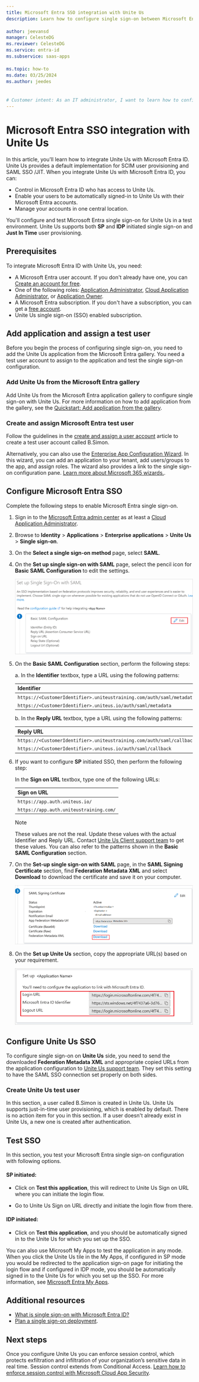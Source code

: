 ```yaml
---
title: Microsoft Entra SSO integration with Unite Us
description: Learn how to configure single sign-on between Microsoft Entra ID and Unite Us.

author: jeevansd
manager: CelesteDG
ms.reviewer: CelesteDG
ms.service: entra-id
ms.subservice: saas-apps

ms.topic: how-to
ms.date: 03/25/2024
ms.author: jeedes


# Customer intent: As an IT administrator, I want to learn how to configure single sign-on between Microsoft Entra ID and Unite Us so that I can control who has access to Unite Us, enable automatic sign-in with Microsoft Entra accounts, and manage my accounts in one central location.
---
```


# Microsoft Entra SSO integration with Unite Us

In this article, you'll learn how to integrate Unite Us with Microsoft Entra ID. Unite Us provides a default implementation for SCIM user provisioning and SAML SSO /JIT. When you integrate Unite Us with Microsoft Entra ID, you can:

* Control in Microsoft Entra ID who has access to Unite Us.
* Enable your users to be automatically signed-in to Unite Us with their Microsoft Entra accounts.
* Manage your accounts in one central location.

You'll configure and test Microsoft Entra single sign-on for Unite Us in a test environment. Unite Us supports both **SP** and **IDP** initiated single sign-on and **Just In Time** user provisioning.

## Prerequisites

To integrate Microsoft Entra ID with Unite Us, you need:

* A Microsoft Entra user account. If you don't already have one, you can [Create an account for free](https://azure.microsoft.com/free/?WT.mc_id=A261C142F).
* One of the following roles: [Application Administrator](/entra/identity/role-based-access-control/permissions-reference#application-administrator), [Cloud Application Administrator](/entra/identity/role-based-access-control/permissions-reference#cloud-application-administrator), or [Application Owner](/entra/fundamentals/users-default-permissions#owned-enterprise-applications).
* A Microsoft Entra subscription. If you don't have a subscription, you can get a [free account](https://azure.microsoft.com/free/).
* Unite Us single sign-on (SSO) enabled subscription.

## Add application and assign a test user

Before you begin the process of configuring single sign-on, you need to add the Unite Us application from the Microsoft Entra gallery. You need a test user account to assign to the application and test the single sign-on configuration.

<a name='add-unite-us-from-the-azure-ad-gallery'></a>

### Add Unite Us from the Microsoft Entra gallery

Add Unite Us from the Microsoft Entra application gallery to configure single sign-on with Unite Us. For more information on how to add application from the gallery, see the [Quickstart: Add application from the gallery](~/identity/enterprise-apps/add-application-portal.md).

<a name='create-and-assign-azure-ad-test-user'></a>

### Create and assign Microsoft Entra test user

Follow the guidelines in the [create and assign a user account](~/identity/enterprise-apps/add-application-portal-assign-users.md) article to create a test user account called B.Simon.

Alternatively, you can also use the [Enterprise App Configuration Wizard](https://portal.office.com/AdminPortal/home?Q=Docs#/azureadappintegration). In this wizard, you can add an application to your tenant, add users/groups to the app, and assign roles. The wizard also provides a link to the single sign-on configuration pane. [Learn more about Microsoft 365 wizards.](/microsoft-365/admin/misc/azure-ad-setup-guides). 

<a name='configure-azure-ad-sso'></a>

## Configure Microsoft Entra SSO

Complete the following steps to enable Microsoft Entra single sign-on.

1. Sign in to the [Microsoft Entra admin center](https://entra.microsoft.com) as at least a [Cloud Application Administrator](~/identity/role-based-access-control/permissions-reference.md#cloud-application-administrator).
1. Browse to **Identity** > **Applications** > **Enterprise applications** > **Unite Us** > **Single sign-on**.
1. On the **Select a single sign-on method** page, select **SAML**.
1. On the **Set up single sign-on with SAML** page, select the pencil icon for **Basic SAML Configuration** to edit the settings.

   ![Screenshot shows how to edit Basic SAML Configuration.](common/edit-urls.png "Basic Configuration")

1. On the **Basic SAML Configuration** section, perform the following steps:

    a. In the **Identifier** textbox, type a URL using the following patterns:

    | **Identifier** |
    |-----------|
    | `https://<CustomerIdentifier>.uniteustraining.com/auth/saml/metadata` |
    | `https://<CustomerIdentifier>.uniteus.io/auth/saml/metadata` |

    b. In the **Reply URL** textbox, type a URL using the following patterns:

    | **Reply URL** |
    |-------------|
    | `https://<CustomerIdentifier>.uniteustraining.com/auth/saml/callback` |
    | `https://<CustomerIdentifier>.uniteus.io/auth/saml/callback` |

1. If you want to configure **SP** initiated SSO, then perform the following step:  

    In the **Sign on URL** textbox, type one of the following URLs:

    | **Sign on URL** |
    |-------------|
    | `https://app.auth.uniteus.io/` |
    | `https://app.auth.uniteustraining.com/` |

    > [!Note]
    > These values are not the real. Update these values with the actual Identifier and Reply URL. Contact [Unite Us Client support team](mailto:isd.support@uniteus.com) to get these values. You can also refer to the patterns shown in the **Basic SAML Configuration** section.

1. On the **Set-up single sign-on with SAML** page, in the **SAML Signing Certificate** section,  find **Federation Metadata XML** and select **Download** to download the certificate and save it on your computer.

    ![Screenshot shows the Certificate download link.](common/metadataxml.png "Certificate")

1. On the **Set up Unite Us** section, copy the appropriate URL(s) based on your requirement.

	![Screenshot shows how to copy configuration appropriate URL.](common/copy-configuration-urls.png "Metadata")

## Configure Unite Us SSO

To configure single sign-on on **Unite Us** side, you need to send the downloaded **Federation Metadata XML** and appropriate copied URLs from the application configuration to [Unite Us support team](mailto:isd.support@uniteus.com). They set this setting to have the SAML SSO connection set properly on both sides.

### Create Unite Us test user

In this section, a user called B.Simon is created in Unite Us. Unite Us supports just-in-time user provisioning, which is enabled by default. There is no action item for you in this section. If a user doesn't already exist in Unite Us, a new one is created after authentication.

## Test SSO 

In this section, you test your Microsoft Entra single sign-on configuration with following options. 

#### SP initiated:

* Click on **Test this application**, this will redirect to Unite Us Sign on URL where you can initiate the login flow.  

* Go to Unite Us Sign on URL directly and initiate the login flow from there.

#### IDP initiated:

* Click on **Test this application**, and you should be automatically signed in to the Unite Us for which you set up the SSO. 

You can also use Microsoft My Apps to test the application in any mode. When you click the Unite Us tile in the My Apps, if configured in SP mode you would be redirected to the application sign-on page for initiating the login flow and if configured in IDP mode, you should be automatically signed in to the Unite Us for which you set up the SSO. For more information, see [Microsoft Entra My Apps](/azure/active-directory/manage-apps/end-user-experiences#azure-ad-my-apps).

## Additional resources

* [What is single sign-on with Microsoft Entra ID?](~/identity/enterprise-apps/what-is-single-sign-on.md)
* [Plan a single sign-on deployment](~/identity/enterprise-apps/plan-sso-deployment.md).

## Next steps

Once you configure Unite Us you can enforce session control, which protects exfiltration and infiltration of your organization’s sensitive data in real time. Session control extends from Conditional Access. [Learn how to enforce session control with Microsoft Cloud App Security](/cloud-app-security/proxy-deployment-aad).
